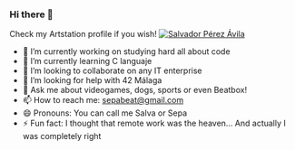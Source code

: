### Hi there 👋

<!--
**sepabeat/sepabeat** is a ✨ _special_ ✨ repository because its `README.md` (this file) appears on your GitHub profile.
-->
Check my Artstation profile if you wish!
[![Salvador Pérez Ávila](https://www.artstation.com/sepabeat)](https://www.artstation.com/sepabeat)


- 🔭 I’m currently working on studying hard all about code
- 🌱 I’m currently learning C languaje
- 👯 I’m looking to collaborate on any IT enterprise
- 🤔 I’m looking for help with 42 Málaga
- 💬 Ask me about videogames, dogs, sports or even Beatbox!
- 📫 How to reach me: sepabeat@gmail.com
- 😄 Pronouns: You can call me Salva or Sepa
- ⚡ Fun fact: I thought that remote work was the heaven... And actually I was completely right

